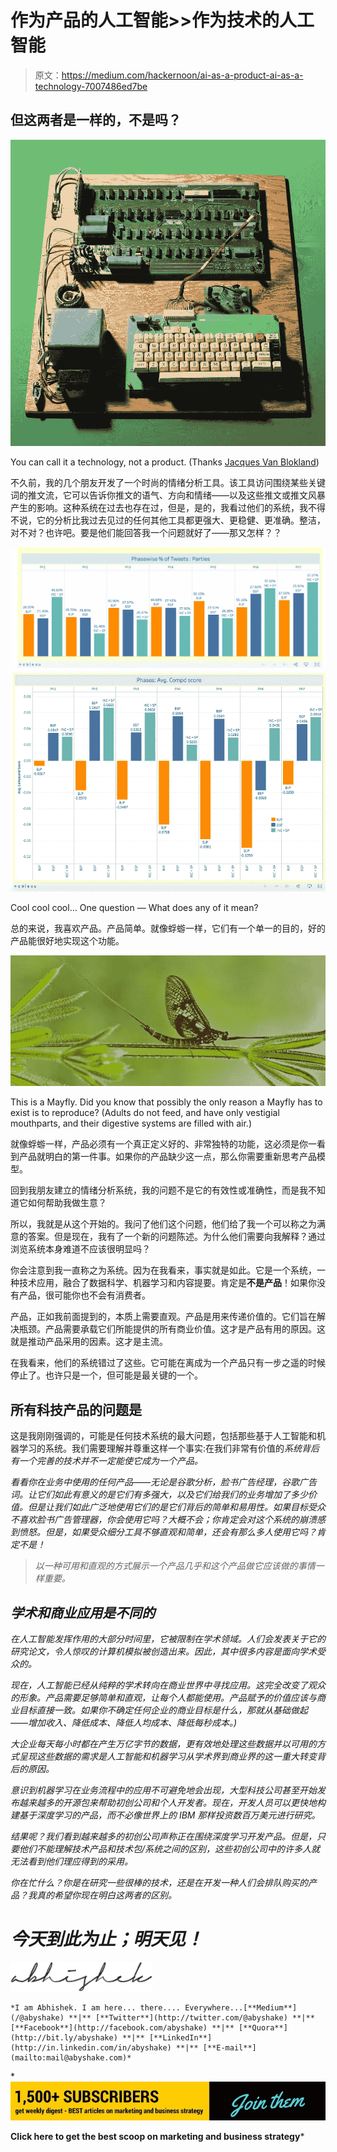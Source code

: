 # 作为产品的人工智能>>作为技术的人工智能

> 原文：<https://medium.com/hackernoon/ai-as-a-product-ai-as-a-technology-7007486ed7be>

## 但这两者是一样的，不是吗？

![](img/abab47143ae0f8216f8ed81139f8f348.png)

You can call it a technology, not a product. (Thanks [Jacques Van Blokland](https://medium.com/u/9911b39dde50?source=post_page-----7007486ed7be--------------------------------))

不久前，我的几个朋友开发了一个时尚的情绪分析工具。该工具访问围绕某些关键词的推文流，它可以告诉你推文的语气、方向和情绪——以及这些推文或推文风暴产生的影响。这种系统在过去也存在过，但是，是的，我看过他们的系统，我不得不说，它的分析比我过去见过的任何其他工具都更强大、更稳健、更准确。整洁，对不对？也许吧。要是他们能回答我一个问题就好了——那又怎样？？

![](img/35b053511b4155dd276623798c4284da.png)![](img/713f74ab0855b32580ece5542b252064.png)

Cool cool cool… One question — What does any of it mean?

总的来说，我喜欢产品。产品简单。就像蜉蝣一样，它们有一个单一的目的，好的产品能很好地实现这个功能。

![](img/122299a363297abb9b6fe3daeb24e09e.png)

This is a Mayfly. Did you know that possibly the only reason a Mayfly has to exist is to reproduce? (Adults do not feed, and have only vestigial mouthparts, and their digestive systems are filled with air.)

就像蜉蝣一样，产品必须有一个真正定义好的、非常独特的功能，这必须是你一看到产品就明白的第一件事。如果你的产品缺少这一点，那么你需要重新思考产品模型。

回到我朋友建立的情绪分析系统，我的问题不是它的有效性或准确性，而是我不知道它如何帮助我做生意？

所以，我就是从这个开始的。我问了他们这个问题，他们给了我一个可以称之为满意的答案。但是现在，我有了一个新的问题陈述。为什么他们需要向我解释？通过浏览系统本身难道不应该很明显吗？

你会注意到我一直称之为系统。因为在我看来，事实就是如此。它是一个系统，一种技术应用，融合了数据科学、机器学习和内容提要。肯定是**不是产品**！如果你没有产品，很可能你也不会有消费者。

产品，正如我前面提到的，本质上需要直观。产品是用来传递价值的。它们旨在解决瓶颈。产品需要承载它们所能提供的所有商业价值。这才是产品有用的原因。这就是推动产品采用的因素。这才是主流。

在我看来，他们的系统错过了这些。它可能在离成为一个产品只有一步之遥的时候停止了。也许只是一个，但可能是最关键的一个。

## 所有科技产品的问题是

这是我刚刚强调的，可能是任何技术系统的最大问题，包括那些基于人工智能和机器学习的系统。我们需要理解并尊重这样一个事实:在我们非常有价值的*系统背后有一个完善的技术并不一定能使它成为一个产品。*

*看看你在业务中使用的任何产品——无论是谷歌分析，脸书广告经理，谷歌广告词。让它们如此有意义的是它们有多强大，以及它们给我们的业务增加了多少价值。但是让我们如此广泛地使用它们的是它们背后的简单和易用性。如果目标受众不喜欢脸书广告管理器，你会使用它吗？大概不会；你肯定会对这个系统的崩溃感到愤怒。但是，如果受众细分工具不够直观和简单，还会有那么多人使用它吗？肯定不是！*

> *以一种可用和直观的方式展示一个产品几乎和这个产品做它应该做的事情一样重要。*

## *学术和商业应用是不同的*

*在人工智能发挥作用的大部分时间里，它被限制在学术领域。人们会发表关于它的研究论文，令人惊叹的计算机模拟被创造出来。因此，其中很多内容是面向学术受众的。*

*现在，人工智能已经从纯粹的学术转向在商业世界中寻找应用。这完全改变了观众的形象。产品需要足够简单和直观，让每个人都能使用。产品赋予的价值应该与商业目标直接一致。如果你不确定任何企业的商业目标是什么，那就从基础做起——增加收入、降低成本、降低人均成本、降低每秒成本。)*

*大企业每天每小时都在产生万亿字节的数据，更有效地处理这些数据并以可用的方式呈现这些数据的需求是人工智能和机器学习从学术界到商业界的这一重大转变背后的原因。*

*意识到机器学习在业务流程中的应用不可避免地会出现，大型科技公司甚至开始发布越来越多的开源包来帮助初创公司和个人开发者。现在，开发人员可以更快地构建基于深度学习的产品，而不必像世界上的 IBM 那样投资数百万美元进行研究。*

*结果呢？我们看到越来越多的初创公司声称正在围绕深度学习开发产品。但是，只要他们不能理解技术产品和技术包/系统之间的区别，这些初创公司中的许多人就无法看到他们理应得到的采用。*

*你在忙什么？你是在研究一些很棒的技术，还是在开发一种人们会排队购买的产品？我真的希望你现在明白这两者的区别。*

# *今天到此为止；明天见！*

*![](img/1a004115101bd35464186ee7e693a69d.png)*

```
*I am Abhishek. I am here... there.... Everywhere...[**Medium**](/@abyshake) **|** [**Twitter**](http://twitter.com/@abyshake) **|** [**Facebook**](http://facebook.com/abyshake) **|** [**Quora**](http://bit.ly/abyshake) **|** [**LinkedIn**](http://in.linkedin.com/in/abyshake) **|** [**E-mail**](mailto:mail@abyshake.com)*
```

*[![](img/7ae1f75c4531aebcbb962bef1645ad9e.png)](https://upscri.be/a5ccb9/)

**Click here to get the best scoop on marketing and business strategy***